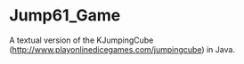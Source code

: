 # Jump61_Game
A textual version of the KJumpingCube (http://www.playonlinedicegames.com/jumpingcube) in Java.
